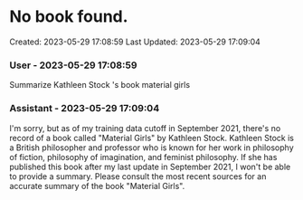 # No book found.

Created: 2023-05-29 17:08:59
Last Updated: 2023-05-29 17:09:04

### User - 2023-05-29 17:08:59

Summarize Kathleen Stock 's book material girls

### Assistant - 2023-05-29 17:09:04

I'm sorry, but as of my training data cutoff in September 2021, there's no record of a book called "Material Girls" by Kathleen Stock. Kathleen Stock is a British philosopher and professor who is known for her work in philosophy of fiction, philosophy of imagination, and feminist philosophy. If she has published this book after my last update in September 2021, I won't be able to provide a summary. Please consult the most recent sources for an accurate summary of the book "Material Girls".

